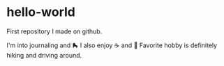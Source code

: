 # hello-world
First repository I made on github. 

I'm into journaling and 🛼 
I also enjoy ☕ and 🧋
Favorite hobby is definitely hiking and driving around. 
